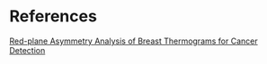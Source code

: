 # References
[Red-plane Asymmetry Analysis of Breast Thermograms for Cancer Detection](https://ieeexplore.ieee.org/document/9856520/)
